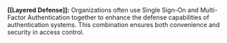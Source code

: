 **[[Layered Defense]]:** Organizations often use Single Sign-On and Multi-Factor Authentication together to enhance the defense capabilities of authentication systems. This combination ensures both convenience and security in access control.